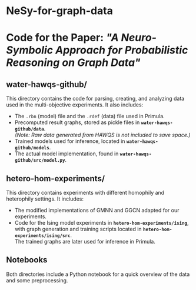 # NeSy-for-graph-data
# Code for the Paper: *"A Neuro-Symbolic Approach for Probabilistic Reasoning on Graph Data"*

## water-hawqs-github/
This directory contains the code for parsing, creating, and analyzing data used in the multi-objective experiments. It also includes:

- The `.rbn` (model) file and the `.rdef` (data) file used in Primula.
- Precomputed result graphs, stored as pickle files in **`water-hawqs-github/data`**.  
  *(Note: Raw data generated from HAWQS is not included to save space.)*
- Trained models used for inference, located in **`water-hawqs-github/models`**.
- The actual model implementation, found in **`water-hawqs-github/src/model.py`**.

## hetero-hom-experiments/
This directory contains experiments with different homophily and heterophily settings. It includes:

- The modified implementations of GMNN and GGCN adapted for our experiments.
- Code for the Ising model experiments in **`hetero-hom-experiments/ising`**, with graph generation and training scripts located in **`hetero-hom-experiments/ising/src`**.  
  The trained graphs are later used for inference in Primula.

## Notebooks
Both directories include a Python notebook for a quick overview of the data and some preprocessing.
